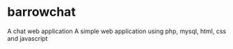 # barrowchat
A chat web application
A simple web application using php, mysql, html, css and javascript
